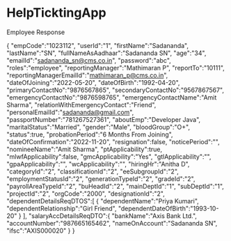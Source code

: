 # HelpTicktingApp



Employee Response

{
    "empCode":"1023112",
    "userId":"1",
    "firstName":"Sadananda",
    "lastName":"SN",
    "fullNameAsAadhaar":"Sadananda SN",
    "age":"34",
    "emailId":"sadananda_sn@cms.co.in",
    "password":"abc",
    "roles":"employee",
    "reportingManager":"Mathimaran P",
    "reportTo":"10111",
    "reportingManagerEmailId":"mathimaran_p@cms.co.in",
    "dateOfJoining":"2022-05-20",
    "dateOfBirth":"1992-04-20",
    "primaryContactNo":"9876567865",
    "secondaryContactNo":"9567867567",
    "emergencyContactNo":"9876598765",
    "emergencyContactName":"Amit Sharma",
    "relationWithEmergencyContact":"Friend",
    "personalEmailId":"sadananda@gmail.com",
    "passportNumber":"781267527361",
    "aboutEmp":"Developer Java",
    "maritalStatus":"Married",
    "gender":"Male",
    "bloodGroup":"O+",
    "status":true,
    "probationPeriod":"6 Months From Joining",
    "dateOfConfirmation":"2022-11-20",
    "resignation":false,
    "noticePeriod":"",
    "nomineeName":"Amit Sharma",
    "ptApplicability":true,
    "mlwfApplicability":false,
    "gmcApplicability":"Yes",
    "gtlApplicability":"",
    "gpaApplicability":"",
    "wcApplicability":"",
    "hiringHr":"Anitha D",
    "categoryId":"2",
    "classificationId":"2",
    "eeSubgroupId":"2",
    "employmentStatusId":"2",
    "generationTypeId":"2",
    "gradeId":"2",
    "payrollAreaTypeId":"2",
    "buHeadId":"2",
    "mainDeptId":"1",
    "subDeptId":"1",
    "projectId":"2",
    "orgCode":"2000",
    "designationId":"2",
    "dependentDetailsReqDTOS":[
        {
        "dependentName":"Priya Kumari",
        "dependentRelationship":"Girl Friend",
        "dependentDateOfBirth":"1993-10-20"
    }
    ],
    "salaryAccDetailsReqDTO":{
        "bankName":"Axis Bank Ltd.",
        "accountNumber":"987665165462",
        "nameOnAccount":"Sadananda SN",
        "ifsc":"AXIS000020"
    }
}
